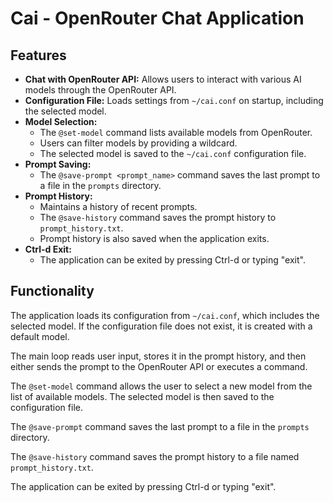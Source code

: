# Cai - OpenRouter Chat Application

## Features

*   **Chat with OpenRouter API:** Allows users to interact with various AI models through the OpenRouter API.
*   **Configuration File:** Loads settings from `~/cai.conf` on startup, including the selected model.
*   **Model Selection:**
    *   The `@set-model` command lists available models from OpenRouter.
    *   Users can filter models by providing a wildcard.
    *   The selected model is saved to the `~/cai.conf` configuration file.
*   **Prompt Saving:**
    *   The `@save-prompt <prompt_name>` command saves the last prompt to a file in the `prompts` directory.
*   **Prompt History:**
    *   Maintains a history of recent prompts.
    *   The `@save-history` command saves the prompt history to `prompt_history.txt`.
    *   Prompt history is also saved when the application exits.
*   **Ctrl-d Exit:**
    *   The application can be exited by pressing Ctrl-d or typing "exit".

## Functionality

The application loads its configuration from `~/cai.conf`, which includes the selected model. If the configuration file does not exist, it is created with a default model.

The main loop reads user input, stores it in the prompt history, and then either sends the prompt to the OpenRouter API or executes a command.

The `@set-model` command allows the user to select a new model from the list of available models. The selected model is then saved to the configuration file.

The `@save-prompt` command saves the last prompt to a file in the `prompts` directory.

The `@save-history` command saves the prompt history to a file named `prompt_history.txt`.

The application can be exited by pressing Ctrl-d or typing "exit".